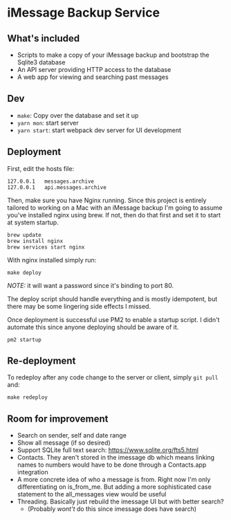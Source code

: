 # iMessage Backup Service

## What's included

* Scripts to make a copy of your iMessage backup and bootstrap the Sqlite3 database
* An API server providing HTTP access to the database
* A web app for viewing and searching past messages

## Dev

* `make`: Copy over the database and set it up
* `yarn mon`: start server
* `yarn start`: start webpack dev server for UI development

## Deployment

First, edit the hosts file:

```
127.0.0.1	messages.archive
127.0.0.1	api.messages.archive
```

Then, make sure you have Nginx running. Since this project is entirely tailored to working on a Mac with an iMessage backup I'm going to assume you've installed nginx using brew. If not, then do that first and set it to start at system startup.

```
brew update
brew install nginx
brew services start nginx
```

With nginx installed simply run:

```
make deploy
```

*NOTE:* it will want a password since it's binding to port 80.

The deploy script should handle everything and is mostly idempotent, but there may be some lingering side effects I missed.

Once deployment is successful use PM2 to enable a startup script. I didn't automate this since anyone deploying should be aware of it.

```
pm2 startup
```

## Re-deployment

To redeploy after any code change to the server or client, simply `git pull` and:

```
make redeploy
```

## Room for improvement

* Search on sender, self and date range
* Show all message (if so desired)
* Support SQLite full text search: https://www.sqlite.org/fts5.html
* Contacts. They aren't stored in the imessage db which means linking names to numbers would have to be done through a Contacts.app integration
* A more concrete idea of who a message is from. Right now I'm only differentiating on is_from_me. But adding a more sophisticated case statement to the all_messages view would be useful
* Threading. Basically just rebuild the imessage UI but with better search?
  * (Probably _wont't_ do this since imessage does have search)
